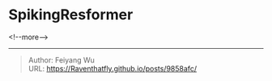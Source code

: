 # SpikingResformer


&lt;!--more--&gt;


---

> Author: Feiyang Wu  
> URL: https://Raventhatfly.github.io/posts/9858afc/  

